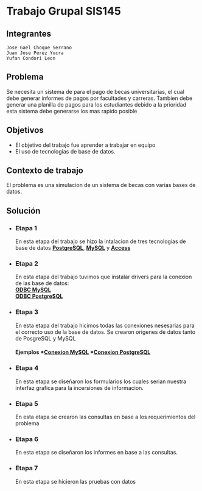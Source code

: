 # Trabajo Grupal SIS145
## Integrantes
    Jose Gael Choque Serrano
    Juan Jose Perez Yucra
    Yufan Condori Leon

## Problema
Se necesita un sistema de para el pago de becas universitarias, el cual debe generar informes de pagos por facultades y carreras. Tambien debe generar una planilla de pagos para los estudiantes debido a la prioridad esta sistema debe generarse los mas rapido posible 
## Objetivos
 * El objetivo del trabajo fue aprender a trabajar en equipo
 * El uso de tecnologias de base de datos.
## Contexto de trabajo
El problema es una simulacion de un sistema de becas con varias bases de datos.
## Solución
* ### Etapa 1
    En esta etapa del trabajo se hizo la intalacion de tres tecnologias de base de datos [**PostgreSQL**](https://www.postgresql.org/), [**MySQL**](https://www.mysql.com/) y [**Access**](https://www.microsoft.com/es-es/microsoft-365/access) 
* ### Etapa 2
    En esta etapa del trabajo tuvimos que instalar drivers para la conexion de las base de datos:   
      [**ODBC MySQL**](https://dev.mysql.com/downloads/connector/odbc/)   
      [**ODBC PostgreSQL**](https://www.postgresql.org/ftp/odbc/versions/msi/) 
* ### Etapa 3
    En esta etapa del trabajo hicimos todas las conexiones nesesarias para el correcto uso de la base de datos. Se crearon origenes de datos tanto de PosgreSQL y MySQL
     #### Ejemplos *[**Conexion MySQL**](https://youtu.be/gFl-QN2rOGA) *[**Conexion PostgreSQL**](https://youtu.be/Tfc5xL7D0dA) 
*  ### Etapa 4 
    En esta etapa se diseñaron los formularios los cuales serian nuestra interfaz grafica para la incersiones de informacion.
 * ### Etapa 5 
    En esta etapa se crearon las consultas en base a los requerimientos del problema
 * ### Etapa 6 
    En esta etapa se diseñaron los informes en base a las consultas.
 * ### Etapa 7
    En esta etapa se hicieron las pruebas con datos 
